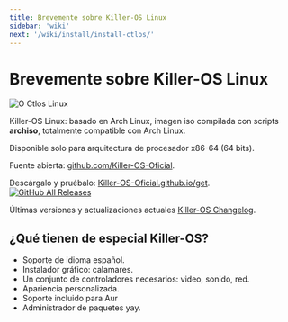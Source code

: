 ```yaml
---
title: Brevemente sobre Killer-OS Linux
sidebar: 'wiki'
next: '/wiki/install/install-ctlos/'
---
```


# Brevemente sobre Killer-OS Linux

![О Ctlos Linux](./images/about.svg)

Killer-OS Linux: basado en Arch Linux, imagen iso compilada con scripts **archiso**, totalmente compatible con Arch Linux.

Disponible solo para arquitectura de procesador x86-64 (64 bits).

Fuente abierta: [github.com/Killer-OS-Oficial](https://github.com/Killer-OS-Oficial/).

Descárgalo y pruébalo: [Killer-OS-Oficial.github.io/get](/get).
[![GitHub All Releases](https://img.shields.io/github/downloads/Killer-OS-Oficial/Killer-OS/total.svg)](/get)

Últimas versiones y actualizaciones actuales [Killer-OS Changelog](/wiki/changelog).

##  ¿Qué tienen de especial Killer-OS?

- Soporte de idioma español.
- Instalador gráfico: calamares.
- Un conjunto de controladores necesarios: video, sonido, red.
- Apariencia personalizada.
- Soporte incluido para Aur
- Administrador de paquetes yay.
